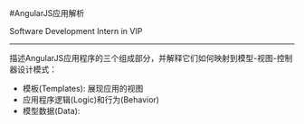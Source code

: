 #AngularJS应用解析

Software Development Intern in VIP
***

描述AngularJS应用程序的三个组成部分，并解释它们如何映射到模型-视图-控制器设计模式：

* 模板(Templates): 展现应用的视图
* 应用程序逻辑(Logic)和行为(Behavior)
* 模型数据(Data):
